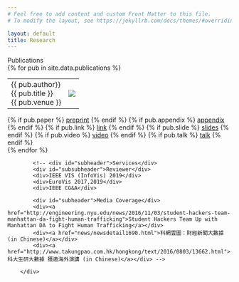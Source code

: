 ```yaml
---
# Feel free to add content and custom Front Matter to this file.
# To modify the layout, see https://jekyllrb.com/docs/themes/#overriding-theme-defaults

layout: default
title: Research
---
```


<div id="onecol">
            <div id="subheader">Publications</div>
            {% for pub in site.data.publications %}
            <table>
			    <tr>
			        <td id="leftcol">
			        	<div id="pubAuthor">{{ pub.author}}</div>
						<div id="pubTitle">{{ pub.title }}</div>
						{{ pub.venue }}
					</td>
			        <td id="rightcol"><img src='assets/images/teasers/{{ pub.image}}'></td>
			    </tr>
			</table>
			<div id="paperlink">
                {% if pub.paper %}
				<a href="assets/papers/{{ pub.paper }}">preprint</a>
                {% endif %}
                {% if pub.appendix %}
				<a href="{{pub.appendix}}">appendix</a>
                {% endif %}
                {% if pub.link %}
				<a href="{{pub.link}}">link</a>
                {% endif %}
                {% if pub.slide %}
                <a href="assets/slides/{{pub.slide}}">slides</a>
                {% endif %}
                {% if pub.video %}
                <a href="assets/videos/{{pub.video}}">video</a>
                {% endif %}
                {% if pub.talk %}
                <a href="assets/videos/{{pub.talk}}">talk</a>
                {% endif %}
			</div>
            {% endfor %}
            <!-- <table>
			    <tr>
			        <td id="leftcol">
			        	<div id="pubAuthor"><u>Gromit Yeuk-Yin Chan</u>, Tung Mai, Anup Rao, Ryan Rossi, Fan Du, Cláudio T. Silva and Juliana Freire</div>
						<div id="pubTitle">Interactive Audience Expansion On Large Scale Online Visitor Data</div>
						International Conference on Knowledge Discovery & Data Mining (KDD 2021)
					</td>
			        <td id="rightcol"><img src='images/teasers/chan-kdd2021.png'></td>
			    </tr>
			</table>
			<div id="paperlink">
				<a href="papers/chan-kdd2021.pdf">preprint</a>
			</div>
            <table>
			    <tr>
			        <td id="leftcol">
			        	<div id="pubAuthor"><u>Gromit Yeuk-Yin Chan</u>, Fan Du, Ryan Rossi, Anup Rao, Eunyee Koh, Cláudio T. Silva and Juliana Freire</div>
						<div id="pubTitle">Real-Time Clustering for Large Sparse Online Visitor Data</div>
						The Web Conference (WWW 2020) (Accepted for <strong>Oral Presentation</strong>)
					</td>
			        <td id="rightcol"><img src='images/teasers/chan-www2020.png'></td>
			    </tr>
			</table>
			<div id="paperlink">
				<a href="papers/chan-www2020.pdf">preprint</a>
				<a href="https://dl.acm.org/doi/abs/10.1145/3366423.3380183">link</a>
				<a href="slides/WWW2020.pdf">slides</a> 
			</div>
            <table>
			    <tr>
			        <td id="leftcol">
			        	<div id="pubAuthor"><u>Gromit Yeuk-Yin Chan</u>, Luis Gustavo Nonato, Alice Chu, Preeti Raghavan, Viswanath Aluru and Cláudio T. Silva</div>
						<div id="pubTitle">Motion Browser: Visualizing and Understanding Complex Upper Limb Movement Under Obstetrical Brachial Plexus Injuries</div>
						IEEE Transactions on Visualization and Computer Graphics (VIS 2019)
					</td>
			        <td id="rightcol"><img src='images/teasers/chan-vast2019.png'></td>
			    </tr>
			</table>
			<div id="paperlink">
				<a href="papers/chan-vast2019.pdf">preprint</a>
				<a href="videos/video_vast19.mp4">video</a>
				<a href="videos/talk_vast19.mp4">talk@VIS</a>
			</div>	
			<table>
			    <tr>
			        <td id="leftcol">
			        	<div id="pubAuthor"><u>Gromit Yeuk-Yin Chan</u>, Panpan Xu, Zeng Dai and Liu Ren</div>
						<div id="pubTitle">ViBr: Visualizing Bipartite Relations at Scale with the Minimum Description Length Principle</div>
						IEEE Transactions on Visualization and Computer Graphics (VIS 2018)
					</td>
			        <td id="rightcol"><img src='images/teasers/chan-vast2018.jpg'></td>
			    </tr>
			</table>
			<div id="paperlink">
				<a href="papers/chan-vast2018.pdf">preprint</a>
				<a href="papers/chan-vast2018-appendix.pdf">supplementary materials</a>
				<a href="videos/video_vast18.mp4">video</a>
				<a href="videos/talk_vast18.mp4">talk@VIS</a>
			</div>	
			<table>
			    <tr>
			        <td id="leftcol">
			        	<div id="pubAuthor"><u>Yeuk-Yin Chan</u>, Fernando Chirigati, Harish Doraiswamy, Cláudio T. Silva, and Juliana Freire</div>
						<div id="pubTitle">Querying and Exploring Polygamous Relationships in Urban Spatio-Temporal Data Sets.</div>
						Proceedings of the 2017 ACM International Conference on Management of Data (SIGMOD)
					</td>
			        <td id="rightcol"><img src='images/teasers/chan-sigmod2017.png'></td>
			    </tr>
			</table>			
			<div id="paperlink">
				<a href="http://dl.acm.org/citation.cfm?id=3058741">link</a>
				<a href="papers/chan-sigmod2017.pdf">preprint</a>
			</div>
			<table>
			    <tr>
			        <td id="leftcol">
			        	<div id="pubAuthor">Quan Li, Peng Xu, <u>Yeuk Yin Chan</u>, Yun Wang, Zhipeng Wang, Huamin Qu, and Xiaojuan Ma</div>
						<div id="pubTitle">A Visual Analytics Approach for Understanding Reasons behind Snowballing and Comeback in MOBA Games</div>
						IEEE Transactions on Visualization and Computer Graphics (VIS 2016)
					</td>
			        <td id="rightcol"><img src='images/teasers/li-vast2016.png'></td>
			    </tr>
			</table>
			<div id="paperlink">
				<a href="http://ieeexplore.ieee.org/abstract/document/7534855/">link</a>
				<a href="papers/li-vast2016.pdf">preprint</a>
			</div>
			<table>
			    <tr>
			        <td id="leftcol">
			        	<div id="pubAuthor"><u>Yeuk Yin Chan</u>, and Huamin Qu</div>
						<div id="pubTitle">FinaVistory: Using Narrative Visualization to explain social and Economic relationships in financial news.</div>
						2016 International Conference on Big Data and Smart Computing (BigComp)
					</td>
			        <td id="rightcol"><img src='images/teasers/chan-bigcomp2016.png'></td>
			    </tr>
			</table>
			<div id="paperlink">
				<a href="http://ieeexplore.ieee.org/xpl/login.jsp?tp=&arnumber=7425798&url=http%3A%2F%2Fieeexplore.ieee.org%2Fxpls%2Fabs_all.jsp%3Farnumber%3D7425798">link</a>
				<a href="papers/chan-bigcomp2016.pdf">preprint</a>
			</div>
			<table>
			    <tr>
			        <td id="leftcol">
					<div id="pubAuthor">Abishek Puri, Dongyu Liu, Shaoyu Chen, Siwei Fu, Tianyu Wang, <u>Yeuk-Yin Chan</u> and Huamin Qu</div>
					<div id="pubTitle">ParkVis: A visual analytic system for anomaly detection in DinoFun World</div>
					Visual Analytics Science and Technology (VAST) Challenge 2015
					</td>
			        <td id="rightcol"><img src='images/teasers/puri-vast2015.png'></td>
			    </tr>
			</table> 
			<div id="paperlink">
				<a href="http://ieeexplore.ieee.org/xpl/articleDetails.jsp?reload=true&arnumber=7347641" id="paperlink">link</a>
				<a href="papers/puri-vast2015.pdf">preprint</a>
			</div> -->


			<!-- <div id="subheader">Services</div>
            <div id="subsubheader">Reviewer</div>
            <div>IEEE VIS (InfoVis) 2019</div>
            <div>EuroVis 2017,2019</div>
            <div>IEEE CG&A</div>

			<div id="subheader">Media Coverage</div>
			<div><a href="http://engineering.nyu.edu/news/2016/11/03/student-hackers-team-manhattan-da-fight-human-trafficking">Student Hackers Team Up with Manhattan DA to Fight Human Trafficking</a></div>
			<div><a href="news/newsdetail1690.html">科網雲圖：財經新聞大數據 (in Chinese)</a></div>
			<div><a href="http://www.takungpao.com.hk/hongkong/text/2016/0803/13662.html">科大生研大數據 獲邀海外演講 (in Chinese)</a></div> -->

		</div>
<!--end Content-->